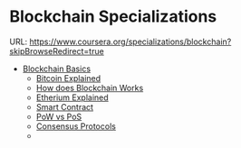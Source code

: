 # Blockchain Specializations

URL: https://www.coursera.org/specializations/blockchain?skipBrowseRedirect=true

* [Blockchain Basics]()
  * [Bitcoin Explained](https://www.investopedia.com/news/how-bitcoin-works/)
  * [How does Blockchain Works](https://onezero.medium.com/how-does-the-blockchain-work-98c8cd01d2ae)
  * [Etherium Explained](https://ethereum.org/en/what-is-ethereum/)
  * [Smart Contract](https://blockgeeks.com/guides/smart-contracts/)
  * [PoW vs PoS](https://blockgeeks.com/guides/proof-of-work-vs-proof-of-stake/)
  * [Consensus Protocols](https://www.coindesk.com/markets/2017/03/04/a-short-guide-to-blockchain-consensus-protocols/)
  * 
    